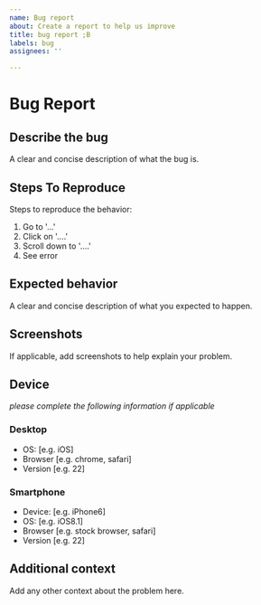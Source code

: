 ```yaml
---
name: Bug report
about: Create a report to help us improve
title: bug report ;B
labels: bug
assignees: ''

---
```


# Bug Report

## Describe the bug

A clear and concise description of what the bug is.

## Steps To Reproduce

Steps to reproduce the behavior:

1. Go to '...'
2. Click on '....'
3. Scroll down to '....'
4. See error

## Expected behavior

A clear and concise description of what you expected to happen.

## Screenshots

If applicable, add screenshots to help explain your problem.

## Device

*please complete the following information if applicable*

### Desktop

- OS: [e.g. iOS]
- Browser [e.g. chrome, safari]
- Version [e.g. 22]

### Smartphone

- Device: [e.g. iPhone6]
- OS: [e.g. iOS8.1]
- Browser [e.g. stock browser, safari]
- Version [e.g. 22]

## Additional context

Add any other context about the problem here.
